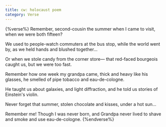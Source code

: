 ```yaml
---
title: cw: holocaust poem
category: Verse
---
```


{%verse%}
Remember, second-cousin
the summer when I came to visit,
when we were both fifteen?<!--more-->

We used to people-watch commuters at the bus stop,
while the world went by, as we held hands
and blushed together…

Or when we stole candy from the corner store—
that red-faced bourgeois
caught us, but we were too fast.

Remember how one week my grandpa came,
thick and heavy like his glasses, he smelled
of pipe tobacco and eau-de-cologne.

He taught us about galaxies, and light
diffraction, and he told us stories
of Einstein's violin.

Never forget that summer, stolen
chocolate and kisses, under a hot sun…

Remember me! Though I was never born,
and Grandpa never lived to shave
and smoke and use eau-de-cologne.
{%endverse%}

